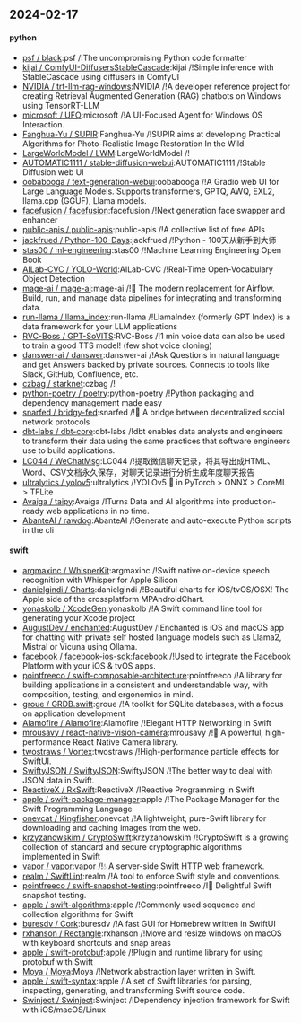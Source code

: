 ## 2024-02-17

#### python
* [psf / black](https://github.com/psf/black):psf /!The uncompromising Python code formatter
* [kijai / ComfyUI-DiffusersStableCascade](https://github.com/kijai/ComfyUI-DiffusersStableCascade):kijai /!Simple inference with StableCascade using diffusers in ComfyUI
* [NVIDIA / trt-llm-rag-windows](https://github.com/NVIDIA/trt-llm-rag-windows):NVIDIA /!A developer reference project for creating Retrieval Augmented Generation (RAG) chatbots on Windows using TensorRT-LLM
* [microsoft / UFO](https://github.com/microsoft/UFO):microsoft /!A UI-Focused Agent for Windows OS Interaction.
* [Fanghua-Yu / SUPIR](https://github.com/Fanghua-Yu/SUPIR):Fanghua-Yu /!SUPIR aims at developing Practical Algorithms for Photo-Realistic Image Restoration In the Wild
* [LargeWorldModel / LWM](https://github.com/LargeWorldModel/LWM):LargeWorldModel /!
* [AUTOMATIC1111 / stable-diffusion-webui](https://github.com/AUTOMATIC1111/stable-diffusion-webui):AUTOMATIC1111 /!Stable Diffusion web UI
* [oobabooga / text-generation-webui](https://github.com/oobabooga/text-generation-webui):oobabooga /!A Gradio web UI for Large Language Models. Supports transformers, GPTQ, AWQ, EXL2, llama.cpp (GGUF), Llama models.
* [facefusion / facefusion](https://github.com/facefusion/facefusion):facefusion /!Next generation face swapper and enhancer
* [public-apis / public-apis](https://github.com/public-apis/public-apis):public-apis /!A collective list of free APIs
* [jackfrued / Python-100-Days](https://github.com/jackfrued/Python-100-Days):jackfrued /!Python - 100天从新手到大师
* [stas00 / ml-engineering](https://github.com/stas00/ml-engineering):stas00 /!Machine Learning Engineering Open Book
* [AILab-CVC / YOLO-World](https://github.com/AILab-CVC/YOLO-World):AILab-CVC /!Real-Time Open-Vocabulary Object Detection
* [mage-ai / mage-ai](https://github.com/mage-ai/mage-ai):mage-ai /!🧙 The modern replacement for Airflow. Build, run, and manage data pipelines for integrating and transforming data.
* [run-llama / llama_index](https://github.com/run-llama/llama_index):run-llama /!LlamaIndex (formerly GPT Index) is a data framework for your LLM applications
* [RVC-Boss / GPT-SoVITS](https://github.com/RVC-Boss/GPT-SoVITS):RVC-Boss /!1 min voice data can also be used to train a good TTS model! (few shot voice cloning)
* [danswer-ai / danswer](https://github.com/danswer-ai/danswer):danswer-ai /!Ask Questions in natural language and get Answers backed by private sources. Connects to tools like Slack, GitHub, Confluence, etc.
* [czbag / starknet](https://github.com/czbag/starknet):czbag /!
* [python-poetry / poetry](https://github.com/python-poetry/poetry):python-poetry /!Python packaging and dependency management made easy
* [snarfed / bridgy-fed](https://github.com/snarfed/bridgy-fed):snarfed /!🌉 A bridge between decentralized social network protocols
* [dbt-labs / dbt-core](https://github.com/dbt-labs/dbt-core):dbt-labs /!dbt enables data analysts and engineers to transform their data using the same practices that software engineers use to build applications.
* [LC044 / WeChatMsg](https://github.com/LC044/WeChatMsg):LC044 /!提取微信聊天记录，将其导出成HTML、Word、CSV文档永久保存，对聊天记录进行分析生成年度聊天报告
* [ultralytics / yolov5](https://github.com/ultralytics/yolov5):ultralytics /!YOLOv5 🚀 in PyTorch > ONNX > CoreML > TFLite
* [Avaiga / taipy](https://github.com/Avaiga/taipy):Avaiga /!Turns Data and AI algorithms into production-ready web applications in no time.
* [AbanteAI / rawdog](https://github.com/AbanteAI/rawdog):AbanteAI /!Generate and auto-execute Python scripts in the cli

#### swift
* [argmaxinc / WhisperKit](https://github.com/argmaxinc/WhisperKit):argmaxinc /!Swift native on-device speech recognition with Whisper for Apple Silicon
* [danielgindi / Charts](https://github.com/danielgindi/Charts):danielgindi /!Beautiful charts for iOS/tvOS/OSX! The Apple side of the crossplatform MPAndroidChart.
* [yonaskolb / XcodeGen](https://github.com/yonaskolb/XcodeGen):yonaskolb /!A Swift command line tool for generating your Xcode project
* [AugustDev / enchanted](https://github.com/AugustDev/enchanted):AugustDev /!Enchanted is iOS and macOS app for chatting with private self hosted language models such as Llama2, Mistral or Vicuna using Ollama.
* [facebook / facebook-ios-sdk](https://github.com/facebook/facebook-ios-sdk):facebook /!Used to integrate the Facebook Platform with your iOS & tvOS apps.
* [pointfreeco / swift-composable-architecture](https://github.com/pointfreeco/swift-composable-architecture):pointfreeco /!A library for building applications in a consistent and understandable way, with composition, testing, and ergonomics in mind.
* [groue / GRDB.swift](https://github.com/groue/GRDB.swift):groue /!A toolkit for SQLite databases, with a focus on application development
* [Alamofire / Alamofire](https://github.com/Alamofire/Alamofire):Alamofire /!Elegant HTTP Networking in Swift
* [mrousavy / react-native-vision-camera](https://github.com/mrousavy/react-native-vision-camera):mrousavy /!📸 A powerful, high-performance React Native Camera library.
* [twostraws / Vortex](https://github.com/twostraws/Vortex):twostraws /!High-performance particle effects for SwiftUI.
* [SwiftyJSON / SwiftyJSON](https://github.com/SwiftyJSON/SwiftyJSON):SwiftyJSON /!The better way to deal with JSON data in Swift.
* [ReactiveX / RxSwift](https://github.com/ReactiveX/RxSwift):ReactiveX /!Reactive Programming in Swift
* [apple / swift-package-manager](https://github.com/apple/swift-package-manager):apple /!The Package Manager for the Swift Programming Language
* [onevcat / Kingfisher](https://github.com/onevcat/Kingfisher):onevcat /!A lightweight, pure-Swift library for downloading and caching images from the web.
* [krzyzanowskim / CryptoSwift](https://github.com/krzyzanowskim/CryptoSwift):krzyzanowskim /!CryptoSwift is a growing collection of standard and secure cryptographic algorithms implemented in Swift
* [vapor / vapor](https://github.com/vapor/vapor):vapor /!💧 A server-side Swift HTTP web framework.
* [realm / SwiftLint](https://github.com/realm/SwiftLint):realm /!A tool to enforce Swift style and conventions.
* [pointfreeco / swift-snapshot-testing](https://github.com/pointfreeco/swift-snapshot-testing):pointfreeco /!📸 Delightful Swift snapshot testing.
* [apple / swift-algorithms](https://github.com/apple/swift-algorithms):apple /!Commonly used sequence and collection algorithms for Swift
* [buresdv / Cork](https://github.com/buresdv/Cork):buresdv /!A fast GUI for Homebrew written in SwiftUI
* [rxhanson / Rectangle](https://github.com/rxhanson/Rectangle):rxhanson /!Move and resize windows on macOS with keyboard shortcuts and snap areas
* [apple / swift-protobuf](https://github.com/apple/swift-protobuf):apple /!Plugin and runtime library for using protobuf with Swift
* [Moya / Moya](https://github.com/Moya/Moya):Moya /!Network abstraction layer written in Swift.
* [apple / swift-syntax](https://github.com/apple/swift-syntax):apple /!A set of Swift libraries for parsing, inspecting, generating, and transforming Swift source code.
* [Swinject / Swinject](https://github.com/Swinject/Swinject):Swinject /!Dependency injection framework for Swift with iOS/macOS/Linux
